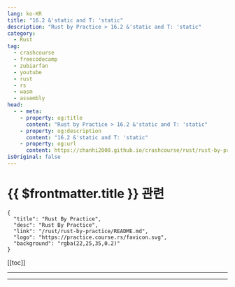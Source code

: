 ```yaml
---
lang: ko-KR
title: "16.2 &'static and T: 'static"
description: "Rust by Practice > 16.2 &'static and T: 'static"
category: 
  - Rust
tag: 
  - crashcourse
  - freecodecamp
  - zubiarfan
  - youtube
  - rust
  - rs
  - wasm
  - assembly
head:
  - - meta:
    - property: og:title
      content: "Rust by Practice > 16.2 &'static and T: 'static"
    - property: og:description
      content: "16.2 &'static and T: 'static"
    - property: og:url
      content: https://chanhi2000.github.io/crashcourse/rust/rust-by-practice/lifetime/static.html
isOriginal: false
---
```


# {{ $frontmatter.title }} 관련

```component VPCard
{
  "title": "Rust By Practice",
  "desc": "Rust By Practice",
  "link": "/rust/rust-by-practice/README.md",
  "logo": "https://practice.course.rs/favicon.svg",
  "background": "rgba(22,25,35,0.2)"
}
```

[[toc]]

---

<SiteInfo
  name="17.2 &'static and T: 'static | Rust By Practice"
  desc="17.2 &'static and T: 'static"
  url="https://practice.rs/lifetime/static.html"
  logo="https://practice.course.rs/favicon.svg"
  preview="https://github.com/sunface/rust-by-practice/blob/master/en/assets/header.jpg?raw=true"/>

<!-- TODO: 작성 -->

---
